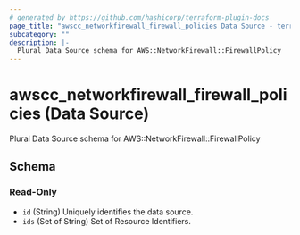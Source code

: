 ```yaml
---
# generated by https://github.com/hashicorp/terraform-plugin-docs
page_title: "awscc_networkfirewall_firewall_policies Data Source - terraform-provider-awscc"
subcategory: ""
description: |-
  Plural Data Source schema for AWS::NetworkFirewall::FirewallPolicy
---
```


# awscc_networkfirewall_firewall_policies (Data Source)

Plural Data Source schema for AWS::NetworkFirewall::FirewallPolicy



<!-- schema generated by tfplugindocs -->
## Schema

### Read-Only

- `id` (String) Uniquely identifies the data source.
- `ids` (Set of String) Set of Resource Identifiers.
